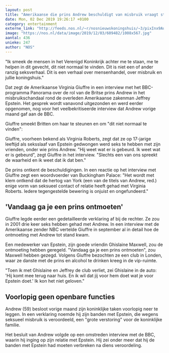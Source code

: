 ```yaml
---
layout: post
title: "Amerikaanse die prins Andrew beschuldigt van misbruik vraagt steun Britten"
date: Mon, 02 Dec 2019 19:26:17 +0100
category: entertainment
externe_link: "http://feeds.nos.nl/~r/nosnieuwskoningshuis/~3/pixInx9Aues/2313015"
image: "https://nos.nl/data/image/2019/12/03/609482/1008x567.jpg"
aantal: 436
unieke: 247
author: "NOS"
---
```


<p>"Ik smeek de mensen in het Verenigd Koninkrijk achter me te staan, me te helpen in dit gevecht, dit niet normaal te vinden. Dit is niet een of ander ranzig seksverhaal. Dit is een verhaal over mensenhandel, over misbruik en jullie koningshuis."</p>
<p>Dat zegt de Amerikaanse Virginia Giuffre in een interview met het BBC-programma Panorama over de rol van de Britse prins Andrew in het misbruikschandaal rond de overleden Amerikaanse zakenman Jeffrey Epstein. Het gesprek wordt vanavond uitgezonden en werd eerder opgenomen, nog voor het veelbekritiseerde interview dat Andrew vorige maand gaf aan de BBC.</p>
<p>Giuffre smeekt Britten om haar te steunen en om "dit niet normaal te vinden": </p>
<p>Giuffre, voorheen bekend als Virginia Roberts, zegt dat ze op 17-jarige leeftijd als seksslaaf van Epstein gedwongen werd seks te hebben met zijn vrienden, onder wie prins Andrew. "Hij weet wat er is gebeurd. Ik weet wat er is gebeurd", zegt Giuffre in het interview. "Slechts een van ons spreekt de waarheid en ik weet dat ik dat ben."</p>
<p>De prins ontkent de beschuldigingen. In een reactie op het interview met Giuffre zegt een woordvoerder van Buckingham Palace: "Het wordt met klem ontkend dat de hertog van York (een van de titels van Andrew, red.) enige vorm van seksueel contact of relatie heeft gehad met Virginia Roberts. Iedere tegengestelde bewering is onjuist en ongefundeerd."</p>
<h2>'Vandaag ga je een prins ontmoeten'</h2>
<p>Giuffre legde eerder een gedetailleerde verklaring af bij de rechter. Ze zou in 2001 drie keer seks hebben gehad met Andrew. In een interview met de Amerikaanse zender NBC vertelde Giuffre in september al in detail hoe de ontmoeting met Andrew tot stand kwam.</p>
<p>Een medewerker van Epstein, zijn goede vriendin Ghislaine Maxwell, zou de ontmoeting hebben geregeld. "Vandaag ga je een prins ontmoeten", zou Maxwell hebben gezegd. Volgens Giuffre bezochten ze een club in Londen, waar ze danste met de prins en alcohol te drinken kreeg in de vip-ruimte.</p>
<p>"Toen ik met Ghislaine en Jeffrey de club verliet, zei Ghislaine in de auto: 'Hij komt mee terug naar huis. En ik wil dat jij voor hem doet wat je voor Epstein doet.' Ik kon het niet geloven."</p>
<h2>Voorlopig geen openbare functies</h2>
<p>Andrew (59) besloot vorige maand zijn koninklijke taken voorlopig neer te leggen. In een verklaring noemde hij zijn banden met Epstein, die wegens seksueel misbruik is veroordeeld, een "grote verstoring" voor de koninklijke familie.</p>
<p>Het besluit van Andrew volgde op een omstreden interview met de BBC, waarin hij inging op zijn relatie met Epstein. Hij zei onder meer dat hij de banden met Epstein had moeten verbreken na diens veroordeling.</p><img src="http://feeds.feedburner.com/~r/nosnieuwskoningshuis/~4/pixInx9Aues" height="1" width="1" alt=""/>
